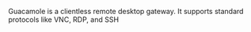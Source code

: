 Guacamole is a clientless remote desktop gateway. It supports standard protocols like VNC, RDP, and SSH